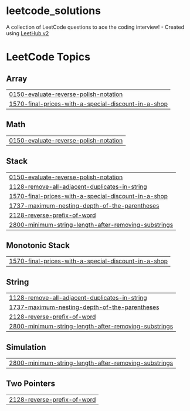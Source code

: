 # leetcode_solutions
A collection of LeetCode questions to ace the coding interview! - Created using [LeetHub v2](https://github.com/arunbhardwaj/LeetHub-2.0)

<!---LeetCode Topics Start-->
# LeetCode Topics
## Array
|  |
| ------- |
| [0150-evaluate-reverse-polish-notation](https://github.com/jayanthp24/leetcode_solutions/tree/master/0150-evaluate-reverse-polish-notation) |
| [1570-final-prices-with-a-special-discount-in-a-shop](https://github.com/jayanthp24/leetcode_solutions/tree/master/1570-final-prices-with-a-special-discount-in-a-shop) |
## Math
|  |
| ------- |
| [0150-evaluate-reverse-polish-notation](https://github.com/jayanthp24/leetcode_solutions/tree/master/0150-evaluate-reverse-polish-notation) |
## Stack
|  |
| ------- |
| [0150-evaluate-reverse-polish-notation](https://github.com/jayanthp24/leetcode_solutions/tree/master/0150-evaluate-reverse-polish-notation) |
| [1128-remove-all-adjacent-duplicates-in-string](https://github.com/jayanthp24/leetcode_solutions/tree/master/1128-remove-all-adjacent-duplicates-in-string) |
| [1570-final-prices-with-a-special-discount-in-a-shop](https://github.com/jayanthp24/leetcode_solutions/tree/master/1570-final-prices-with-a-special-discount-in-a-shop) |
| [1737-maximum-nesting-depth-of-the-parentheses](https://github.com/jayanthp24/leetcode_solutions/tree/master/1737-maximum-nesting-depth-of-the-parentheses) |
| [2128-reverse-prefix-of-word](https://github.com/jayanthp24/leetcode_solutions/tree/master/2128-reverse-prefix-of-word) |
| [2800-minimum-string-length-after-removing-substrings](https://github.com/jayanthp24/leetcode_solutions/tree/master/2800-minimum-string-length-after-removing-substrings) |
## Monotonic Stack
|  |
| ------- |
| [1570-final-prices-with-a-special-discount-in-a-shop](https://github.com/jayanthp24/leetcode_solutions/tree/master/1570-final-prices-with-a-special-discount-in-a-shop) |
## String
|  |
| ------- |
| [1128-remove-all-adjacent-duplicates-in-string](https://github.com/jayanthp24/leetcode_solutions/tree/master/1128-remove-all-adjacent-duplicates-in-string) |
| [1737-maximum-nesting-depth-of-the-parentheses](https://github.com/jayanthp24/leetcode_solutions/tree/master/1737-maximum-nesting-depth-of-the-parentheses) |
| [2128-reverse-prefix-of-word](https://github.com/jayanthp24/leetcode_solutions/tree/master/2128-reverse-prefix-of-word) |
| [2800-minimum-string-length-after-removing-substrings](https://github.com/jayanthp24/leetcode_solutions/tree/master/2800-minimum-string-length-after-removing-substrings) |
## Simulation
|  |
| ------- |
| [2800-minimum-string-length-after-removing-substrings](https://github.com/jayanthp24/leetcode_solutions/tree/master/2800-minimum-string-length-after-removing-substrings) |
## Two Pointers
|  |
| ------- |
| [2128-reverse-prefix-of-word](https://github.com/jayanthp24/leetcode_solutions/tree/master/2128-reverse-prefix-of-word) |
<!---LeetCode Topics End-->